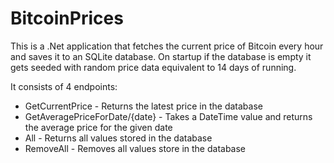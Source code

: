 # BitcoinPrices

This is a .Net application that fetches the current price of Bitcoin every hour and saves it to an SQLite database.
On startup if the database is empty it gets seeded with random price data equivalent to 14 days of running.

It consists of 4 endpoints:
- GetCurrentPrice - Returns the latest price in the database
- GetAveragePriceForDate/{date} - Takes a DateTime value and returns the average price for the given date
- All - Returns all values stored in the database
- RemoveAll - Removes all values store in the database
